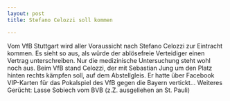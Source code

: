 ```yaml
---
layout: post
title: Stefano Celozzi soll kommen

---
```


Vom VfB Stuttgart wird aller Voraussicht nach Stefano Celozzi zur Eintracht kommen. Es sieht so aus, als würde der ablösefreie Verteidiger einen Vertrag unterschreiben. Nur die medizinische Untersuchung steht wohl noch aus. Beim VfB stand Celozzi, der mit Sebastian Jung um den Platz hinten rechts kämpfen soll, auf dem Abstellgleis. Er hatte über Facebook VIP-Karten für das Pokalspiel des VfB gegen die Bayern vertickt... Weiteres Gerücht: Lasse Sobiech vom BVB (z.Z. ausgeliehen an St. Pauli)


